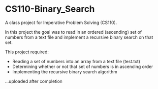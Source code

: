 # CS110-Binary_Search
A class project for Imperative Problem Solving (CS110).

In this project the goal was to read in an ordered (ascending) set of numbers from a text file and implement a recursive binary search on that set.

This project required:
  + Reading a set of numbers into an array from a text file (test.txt)
  + Determining whether or not that set of numbers is in ascending order
  + Implementing the recursive binary search algorithm
  
...uploaded after completion
